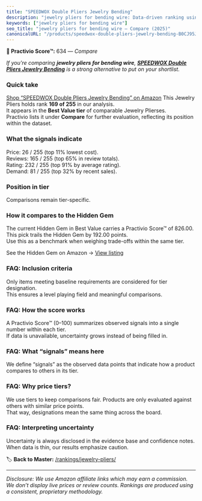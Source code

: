 ```yaml
---
title: "SPEEDWOX Double Pliers Jewelry Bending"
description: "jewelry pliers for bending wire: Data-driven ranking using the Practivio Score™. Positioned by quality, value, demand, findability, momentum."
keywords: ["jewelry pliers for bending wire"]
seo_title: "jewelry pliers for bending wire — Compare (2025)"
canonicalURL: "/products/speedwox-double-pliers-jewelry-bending-B0CJ95J6RT/"
---
```


**🛒 Practivio Score™:** 634 — _Compare_


*If you're comparing **jewelry pliers for bending wire**, **[SPEEDWOX Double Pliers Jewelry Bending](https://www.amazon.com/dp/B0CJ95J6RT?tag=practivio-20)** is a strong alternative to put on your shortlist.*
### Quick take
[Shop “SPEEDWOX Double Pliers Jewelry Bending” on Amazon](https://www.amazon.com/dp/B0CJ95J6RT?tag=practivio-20)
This Jewelry Pliers holds rank **169 of 255** in our analysis.  
It appears in the **Best Value tier** of comparable Jewelry Plierses.  
Practivio lists it under **Compare** for further evaluation, reflecting its position within the dataset.

### What the signals indicate
Price: 26 / 255 (top 11% lowest cost).  
Reviews: 165 / 255 (top 65% in review totals).  
Rating: 232 / 255 (top 91% by average rating).  
Demand: 81 / 255 (top 32% by recent sales).

### Position in tier
Comparisons remain tier-specific.

### How it compares to the Hidden Gem
The current Hidden Gem in Best Value carries a Practivio Score™ of 826.00.  
This pick trails the Hidden Gem by 192.00 points.  
Use this as a benchmark when weighing trade-offs within the same tier.  

See the Hidden Gem on Amazon → [View listing](https://www.amazon.com/dp/B07C5PM8L4?tag=practivio-20)

### FAQ: Inclusion criteria
Only items meeting baseline requirements are considered for tier designation.  
This ensures a level playing field and meaningful comparisons.

### FAQ: How the score works
A Practivio Score™ (0–100) summarizes observed signals into a single number within each tier.  
If data is unavailable, uncertainty grows instead of being filled in.

### FAQ: What “signals” means here
We define “signals” as the observed data points that indicate how a product compares to others in its tier.

### FAQ: Why price tiers?
We use tiers to keep comparisons fair. Products are only evaluated against others with similar price points.  
That way, designations mean the same thing across the board.

### FAQ: Interpreting uncertainty
Uncertainty is always disclosed in the evidence base and confidence notes.  
When data is thin, our results emphasize caution.

<!-- Missing template for Compare/CompareWithinPriceClass -->


🏷️ **Back to Master:** [/rankings/jewelry-pliers/](/rankings/jewelry-pliers/)

---
_Disclosure: We use Amazon affiliate links which may earn a commission. We don’t display live prices or review counts. Rankings are produced using a consistent, proprietary methodology._
